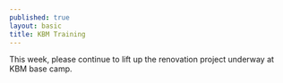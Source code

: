 ```yaml
---
published: true
layout: basic
title: KBM Training
---
```


This week, please continue to lift up the renovation project underway at KBM base camp.